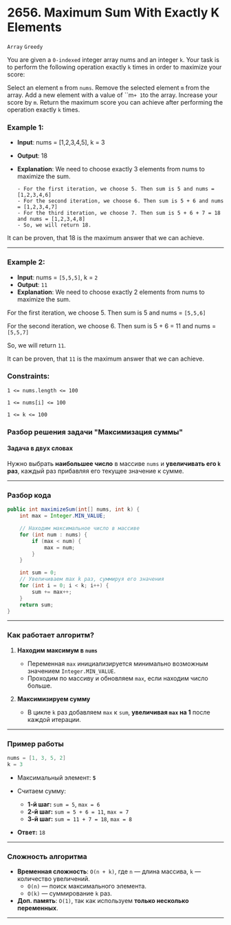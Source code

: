 # 2656. Maximum Sum With Exactly K Elements

`Array` `Greedy`

You are given a `0-indexed` integer array nums and an integer `k`. Your task is to perform the following operation exactly `k` times in order to maximize your score:

Select an element `m` from `nums`.
Remove the selected element `m` from the array.
Add a new element with a value of ``m` + 1 `to the array.
Increase your score by `m`.
Return the maximum score you can achieve after performing the operation exactly `k` times.



### Example 1:

- **Input**: nums = [1,2,3,4,5], k = 3
- **Output**: 18
- **Explanation**: We need to choose exactly 3 elements from nums to maximize the sum.

      - For the first iteration, we choose 5. Then sum is 5 and nums = [1,2,3,4,6]
      - For the second iteration, we choose 6. Then sum is 5 + 6 and nums = [1,2,3,4,7]
      - For the third iteration, we choose 7. Then sum is 5 + 6 + 7 = 18 and nums = [1,2,3,4,8]
      - So, we will return 18.
It can be proven, that 18 is the maximum answer that we can achieve.
___
### Example 2:

- **Input**: nums = `[5,5,5]`, k = `2`
- **Output**: `11`
- **Explanation**: We need to choose exactly 2 elements from nums to maximize the sum.

For the first iteration, we choose 5. Then sum is 5 and nums = `[5,5,6]`

For the second iteration, we choose 6. Then sum is 5 + 6 = 11 and nums = `[5,5,7]`

So, we will return `11`.

It can be proven, that `11` is the maximum answer that we can achieve.


### Constraints:

`1 <= nums.length <= 100`

`1 <= nums[i] <= 100`

`1 <= k <= 100`

### **Разбор решения задачи "Максимизация суммы"**

#### **Задача в двух словах**
Нужно выбрать **наибольшее число** в массиве `nums` и **увеличивать его `k` раз**, каждый раз прибавляя его текущее значение к сумме.

---

### **Разбор кода**
```java
public int maximizeSum(int[] nums, int k) {
    int max = Integer.MIN_VALUE;

    // Находим максимальное число в массиве
    for (int num : nums) {
        if (max < num) {
            max = num;
        }
    }

    int sum = 0;
    // Увеличиваем max k раз, суммируя его значения
    for (int i = 0; i < k; i++) {
        sum += max++;
    }
    return sum;
}
```

---

### **Как работает алгоритм?**
1. **Находим максимум в `nums`**
      - Переменная `max` инициализируется минимально возможным значением `Integer.MIN_VALUE`.
      - Проходим по массиву и обновляем `max`, если находим число больше.

2. **Максимизируем сумму**
      - В цикле `k` раз добавляем `max` к `sum`, **увеличивая `max` на 1** после каждой итерации.

---

### **Пример работы**
```java
nums = [1, 3, 5, 2]
k = 3
```
- Максимальный элемент: **`5`**
- Считаем сумму:

  - **1-й шаг:** `sum = 5`, `max = 6`
  - **2-й шаг:** `sum = 5 + 6 = 11`, `max = 7`
  - **3-й шаг:** `sum = 11 + 7 = 18`, `max = 8`
- **Ответ:** `18`

---

### **Сложность алгоритма**
- **Временная сложность**: `O(n + k)`, где `n` — длина массива, `k` — количество увеличений.
  - `O(n)` — поиск максимального элемента.
  - `O(k)` — суммирование `k` раз.
- **Доп. память**: `O(1)`, так как используем **только несколько переменных**.

---

